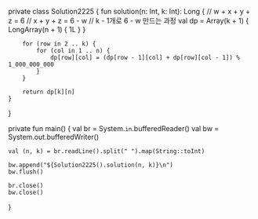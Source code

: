 private class Solution2225 {
    fun solution(n: Int, k: Int): Long {
        // w + x + y + z = 6
        // x + y + z = 6 - w
        // k - 1개로 6 - w 만드는 과정
        val dp = Array(k + 1) { LongArray(n + 1) { 1L } }

        for (row in 2 .. k) {
            for (col in 1 .. n) {
                dp[row][col] = (dp[row - 1][col] + dp[row][col - 1]) % 1_000_000_000
            }
        }

        return dp[k][n]
    }

}

private fun main() {
    val br = System.`in`.bufferedReader()
    val bw = System.out.bufferedWriter()

    val (n, k) = br.readLine().split(" ").map(String::toInt)

    bw.append("${Solution2225().solution(n, k)}\n")
    bw.flush()

    br.close()
    bw.close()
}
